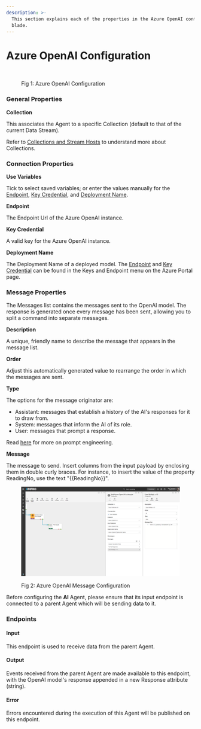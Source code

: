```yaml
---
description: >-
  This section explains each of the properties in the Azure OpenAI configuration
  blade.
---
```


# Azure OpenAI Configuration

<figure><img src="https://files.gitbook.com/v0/b/gitbook-x-prod.appspot.com/o/spaces%2F27cqp1fhoqA23mCVDSQw%2Fuploads%2FE5mysFW5I381qsTQIF8Z%2FAzure%20OpenAI%20Example%20-%20Config%201.png?alt=media&#x26;token=004344d1-08ee-46af-a5cd-e8702f949c5d" alt=""><figcaption><p>Fig 1: Azure OpenAI Configuration</p></figcaption></figure>

### General Properties <a href="#general-properties" id="general-properties"></a>

**Collection**

This associates the Agent to a specific Collection (default to that of the current Data Stream).

<!-- unsupported tag removed -->
Refer to [Collections and Stream Hosts](https://documentation.xmpro.com/collection) to understand more about Collections.
<!-- unsupported tag removed -->

### Connection Properties <a href="#connection-properties" id="connection-properties"></a>

**Use Variables**

Tick to select saved variables; or enter the values manually for the [Endpoint](https://app.gitbook.com/o/-MZASoMaVZCmWsNG58Xo/s/27cqp1fhoqA23mCVDSQw/how-to-use/configuration/\~/files#endpoint), [Key Credential](https://app.gitbook.com/o/-MZASoMaVZCmWsNG58Xo/s/27cqp1fhoqA23mCVDSQw/how-to-use/configuration/\~/files#key-credential), and [Deployment Name](https://app.gitbook.com/o/-MZASoMaVZCmWsNG58Xo/s/27cqp1fhoqA23mCVDSQw/how-to-use/configuration/\~/files#deployment-name).

**Endpoint**

The Endpoint Url of the Azure OpenAI instance.

**Key Credential**

A valid key for the Azure OpenAI instance.

**Deployment Name**

The Deployment Name of a deployed model. The [Endpoint](https://app.gitbook.com/o/-MZASoMaVZCmWsNG58Xo/s/27cqp1fhoqA23mCVDSQw/how-to-use/configuration/\~/files#endpoint) and [Key Credential](https://app.gitbook.com/o/-MZASoMaVZCmWsNG58Xo/s/27cqp1fhoqA23mCVDSQw/how-to-use/configuration/\~/files#key-credential) can be found in the Keys and Endpoint menu on the Azure Portal page.

### Message Properties <a href="#message-properties" id="message-properties"></a>

The Messages list contains the messages sent to the OpenAI model. The response is generated once every message has been sent, allowing you to split a command into separate messages.

**Description**

A unique, friendly name to describe the message that appears in the message list.

**Order**

Adjust this automatically generated value to rearrange the order in which the messages are sent.

**Type**

The options for the message originator are:

* Assistant: messages that establish a history of the AI's responses for it to draw from.
* System: messages that inform the AI of its role.
* User: messages that prompt a response.

Read [here](https://learn.microsoft.com/en-us/azure/ai-services/openai/concepts/advanced-prompt-engineering?pivots=programming-language-chat-completions#system-message) for more on prompt engineering.

**Message**

The message to send. Insert columns from the input payload by enclosing them in double curly braces. For instance, to insert the value of the property ReadingNo, use the text "\{{ReadingNo\}}".

<figure><img src="../../../../../.gitbook/assets/Azure OpenAI Example - Config 2.png" alt=""><figcaption><p>Fig 2: Azure OpenAI Message Configuration</p></figcaption></figure>

<!-- unsupported tag removed -->
Before configuring the **AI** Agent, please ensure that its input endpoint is connected to a parent Agent which will be sending data to it.
<!-- unsupported tag removed -->

### Endpoints

#### **Input**&#x20;

This endpoint is used to receive data from the parent Agent.

#### Output

Events received from the parent Agent are made available to this endpoint, with the OpenAI model's response appended in a new Response attribute (string).

#### Error

Errors encountered during the execution of this Agent will be published on this endpoint.
